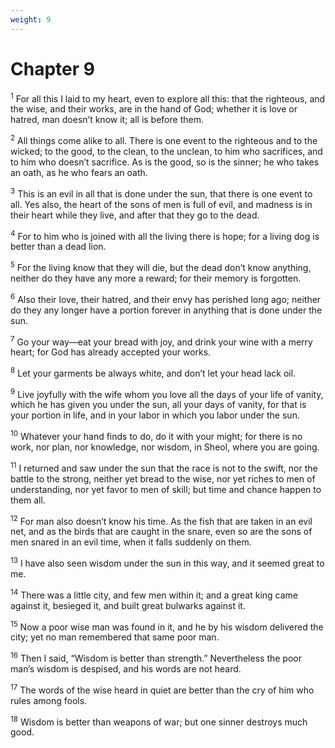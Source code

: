 ```yaml
---
weight: 9
---
```


# Chapter 9

<sup>1</sup> For all this I laid to my heart, even to explore all this: that the righteous, and the wise, and their works, are in the hand of God; whether it is love or hatred, man doesn’t know it; all is before them. 

<sup>2</sup> All things come alike to all. There is one event to the righteous and to the wicked; to the good, to the clean, to the unclean, to him who sacrifices, and to him who doesn’t sacrifice. As is the good, so is the sinner; he who takes an oath, as he who fears an oath. 

<sup>3</sup> This is an evil in all that is done under the sun, that there is one event to all. Yes also, the heart of the sons of men is full of evil, and madness is in their heart while they live, and after that they go to the dead. 

<sup>4</sup> For to him who is joined with all the living there is hope; for a living dog is better than a dead lion. 

<sup>5</sup> For the living know that they will die, but the dead don’t know anything, neither do they have any more a reward; for their memory is forgotten. 

<sup>6</sup> Also their love, their hatred, and their envy has perished long ago; neither do they any longer have a portion forever in anything that is done under the sun. 

<sup>7</sup> Go your way—eat your bread with joy, and drink your wine with a merry heart; for God has already accepted your works. 

<sup>8</sup> Let your garments be always white, and don’t let your head lack oil. 

<sup>9</sup> Live joyfully with the wife whom you love all the days of your life of vanity, which he has given you under the sun, all your days of vanity, for that is your portion in life, and in your labor in which you labor under the sun. 

<sup>10</sup> Whatever your hand finds to do, do it with your might; for there is no work, nor plan, nor knowledge, nor wisdom, in Sheol, where you are going. 

<sup>11</sup> I returned and saw under the sun that the race is not to the swift, nor the battle to the strong, neither yet bread to the wise, nor yet riches to men of understanding, nor yet favor to men of skill; but time and chance happen to them all. 

<sup>12</sup> For man also doesn’t know his time. As the fish that are taken in an evil net, and as the birds that are caught in the snare, even so are the sons of men snared in an evil time, when it falls suddenly on them. 

<sup>13</sup> I have also seen wisdom under the sun in this way, and it seemed great to me. 

<sup>14</sup> There was a little city, and few men within it; and a great king came against it, besieged it, and built great bulwarks against it. 

<sup>15</sup> Now a poor wise man was found in it, and he by his wisdom delivered the city; yet no man remembered that same poor man. 

<sup>16</sup> Then I said, “Wisdom is better than strength.” Nevertheless the poor man’s wisdom is despised, and his words are not heard. 

<sup>17</sup> The words of the wise heard in quiet are better than the cry of him who rules among fools. 

<sup>18</sup> Wisdom is better than weapons of war; but one sinner destroys much good. 


